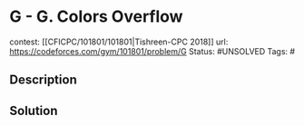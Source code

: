 # G - G. Colors Overflow

contest: [[CFICPC/101801/101801|Tishreen-CPC 2018]]
url: https://codeforces.com/gym/101801/problem/G
Status: #UNSOLVED
Tags: #

## Description

## Solution

